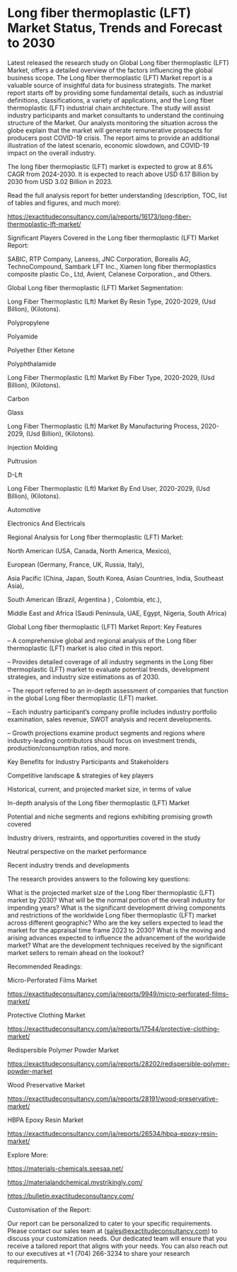 # Long fiber thermoplastic (LFT) Market Status, Trends and Forecast to 2030

Latest released the research study on Global Long fiber thermoplastic (LFT) Market, offers a detailed overview of the factors influencing the global business scope. The Long fiber thermoplastic (LFT) Market report is a valuable source of insightful data for business strategists. The market report starts off by providing some fundamental details, such as industrial definitions, classifications, a variety of applications, and the Long fiber thermoplastic (LFT) industrial chain architecture. The study will assist industry participants and market consultants to understand the continuing structure of the Market. Our analysts monitoring the situation across the globe explain that the market will generate remunerative prospects for producers post COVID-19 crisis. The report aims to provide an additional illustration of the latest scenario, economic slowdown, and COVID-19 impact on the overall industry.

The long fiber thermoplastic (LFT) market is expected to grow at 8.6% CAGR from 2024-2030. It is expected to reach above USD 6.17 Billion by 2030 from USD 3.02 Billion in 2023.

Read the full analysis report for better understanding (description, TOC, list of tables and figures, and much more):

https://exactitudeconsultancy.com/ja/reports/16173/long-fiber-thermoplastic-lft-market/

Significant Players Covered in the Long fiber thermoplastic (LFT) Market Report:

SABIC, RTP Company, Lanxess, JNC Corporation, Borealis AG, TechnoCompound, Sambark LFT Inc., Xiamen long fiber thermoplastics composite plastic Co., Ltd, Avient, Celanese Corporation., and Others.

Global Long fiber thermoplastic (LFT) Market Segmentation:

Long Fiber Thermoplastic (Lft) Market By Resin Type, 2020-2029, (Usd Billion), (Kilotons).

Polypropylene

Polyamide

Polyether Ether Ketone

Polyphthalamide

Long Fiber Thermoplastic (Lft) Market By Fiber Type, 2020-2029, (Usd Billion), (Kilotons).

Carbon

Glass

Long Fiber Thermoplastic (Lft) Market By Manufacturing Process, 2020-2029, (Usd Billion), (Kilotons).

Injection Molding

Pultrusion

D-Lft

Long Fiber Thermoplastic (Lft) Market By End User, 2020-2029, (Usd Billion), (Kilotons).

Automotive

Electronics And Electricals

Regional Analysis for Long fiber thermoplastic (LFT) Market:

North American (USA, Canada, North America, Mexico),

European (Germany, France, UK, Russia, Italy),

Asia Pacific (China, Japan, South Korea, Asian Countries, India, Southeast Asia),

South American (Brazil, Argentina ) , Colombia, etc.),

Middle East and Africa (Saudi Peninsula, UAE, Egypt, Nigeria, South Africa)

Global Long fiber thermoplastic (LFT) Market Report: Key Features

– A comprehensive global and regional analysis of the Long fiber thermoplastic (LFT) market is also cited in this report.

– Provides detailed coverage of all industry segments in the Long fiber thermoplastic (LFT) market to evaluate potential trends, development strategies, and industry size estimations as of 2030.

– The report referred to an in-depth assessment of companies that function in the global Long fiber thermoplastic (LFT) market.

– Each industry participant’s company profile includes industry portfolio examination, sales revenue, SWOT analysis and recent developments.

– Growth projections examine product segments and regions where industry-leading contributors should focus on investment trends, production/consumption ratios, and more.

Key Benefits for Industry Participants and Stakeholders

Competitive landscape & strategies of key players

Historical, current, and projected market size, in terms of value

In-depth analysis of the Long fiber thermoplastic (LFT) Market

Potential and niche segments and regions exhibiting promising growth covered

Industry drivers, restraints, and opportunities covered in the study

Neutral perspective on the market performance

Recent industry trends and developments

The research provides answers to the following key questions:

What is the projected market size of the Long fiber thermoplastic (LFT) market by 2030?
What will be the normal portion of the overall industry for impending years?
What is the significant development driving components and restrictions of the worldwide Long fiber thermoplastic (LFT) market across different geographic?
Who are the key sellers expected to lead the market for the appraisal time frame 2023 to 2030?
What is the moving and arising advances expected to influence the advancement of the worldwide market?
What are the development techniques received by the significant market sellers to remain ahead on the lookout?

Recommended Readings:

Micro-Perforated Films Market

https://exactitudeconsultancy.com/ja/reports/9949/micro-perforated-films-market/

Protective Clothing Market

https://exactitudeconsultancy.com/ja/reports/17544/protective-clothing-market/

Redispersible Polymer Powder Market

https://exactitudeconsultancy.com/ja/reports/28202/redispersible-polymer-powder-market

Wood Preservative Market

https://exactitudeconsultancy.com/ja/reports/28191/wood-preservative-market/

HBPA Epoxy Resin Market

https://exactitudeconsultancy.com/ja/reports/26534/hbpa-epoxy-resin-market/

Explore More:

https://materials-chemicals.seesaa.net/

https://materialandchemical.mystrikingly.com/

https://bulletin.exactitudeconsultancy.com/

Customisation of the Report:

Our report can be personalized to cater to your specific requirements. Please contact our sales team at (sales@exactitudeconsultancy.com) to discuss your customization needs. Our dedicated team will ensure that you receive a tailored report that aligns with your needs. You can also reach out to our executives at +1 (704) 266-3234 to share your research requirements.
